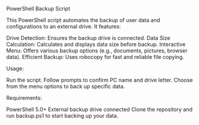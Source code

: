 PowerShell Backup Script

This PowerShell script automates the backup of user data and configurations to an external drive. It features:

Drive Detection: Ensures the backup drive is connected.
Data Size Calculation: Calculates and displays data size before backup.
Interactive Menu: Offers various backup options (e.g., documents, pictures, browser data).
Efficient Backup: Uses robocopy for fast and reliable file copying.




Usage:

Run the script.
Follow prompts to confirm PC name and drive letter.
Choose from the menu options to back up specific data.

Requirements: 

PowerShell 5.0+
External backup drive connected
Clone the repository and run backup.ps1 to start backing up your data.
